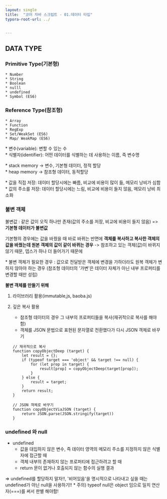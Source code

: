 ```yaml
---
layout: single
title:  "코어 자바 스크립트 - 01.데이터 타입"
typora-root-url: ../


---
```


## DATA TYPE

### Primitive Type(기본형)  
    * Number
    * String
    * Boolean
    * nulll
    * undefined
    * Symbol (ES6)

### Reference Type(참조형)
    * Array
    * Function
    * RegExp
    * Set/WeakSet (ES6)
    * Map/ WeakMap (ES6)


\* 변수(variable): 변할 수 있는 수<br>
\* 식별자(identifier): 어떤 데이터를 식별하는 데 사용하는 이름, 즉 변수명

\* stack memory -> 변수, 기본형 데이터, 정적 할당<br>
\* heap memory -> 참조형 데이터, 동적할당

\* 값을 직접 저장: 데이터 할당시에는 빠름, 비교에 비용이 많이 듦, 메모리 낭비가 심함<br>
\* 값의 주소를 저장: 데이터 할당시에는 느림, 비교에 비용이 들지 않음, 메모리 낭비 최소화

### 불변 객체

불변값 : 같은 값이 오직 하나만 존재(값의 주소를 저장, 비교에 비용이 들지 않음) => **기본형 데이터가 불변값**

기본형의 경우에는 값을 바꿨을 때 바로 바뀌는 반면에 **객체를 복사하고 복사한 객체의 값을 바꿨는데 원본 객체의 값이 같이 바뀌는 경우** -> 참조하고 있는 객체(값)이 바뀌지 않기 때문, 뎁스가 하나 더 들어가기 때문에

\* 불변 객체가 필요한 경우 : 값으로 전달받은 객체에 변경을 가하더라도 원복 객체가 변하지 않아야 하는 경우 (참조형 데이터의 '가변'은 데이터 자체가 아닌 내부 프로퍼티를 변경할 때만 성립)

**불변 객체를 만들기 위해**

1) 라이브러리 활용(immutable,js, baoba.js)

2) 깊은 복사 활용
    - 참조형 데이터의 경우 그 내부의 프로퍼티들을 복사(재귀적으로 복사를 해야 함)
    - 객체를 JSON 문법으로 표현된 문자열로 전환했다가 다시 JSON 객체로 바꾸기

    ~~~
    // 재귀적으로 복사
    function copyObjectDeep (target) {
        let result = {};
        if (typeof target === 'object' && target !== null) {
            for (let prop in target) {
                result[prop] = copyObjectDeep(target[prop]);
            }
        } else {
            result = target;
        }
        return result;
    }
    
    // JSON 객체로 바꾸기
    function copyObjectViaJSON (target) {
        return JSON.parse(JSON.stringify(target))
    }
    ~~~

### undefined 와 null

* undefined
    * 값을 대입하지 않은 변수, 즉 데이터 영역의 메모리 주소를 지정하지 않은 식별자에 접근할 때
    * 객체 내부의 존재하지 않는 프로퍼티에 접근하려고 할 때
    * return 문이 없거나 호출되지 않는 함수의 실행 결과

=> undefined를 할당하지 말자!!, '비어있음'을 명시적으로 나타내고 싶을 때는 undefined가 아닌 null을 사용하기!!
\* 주의) typeof null은 object 임으로 일치 연산자(===)를 써서 판별 해야함!